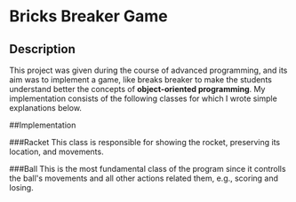 # Bricks Breaker Game

## Description
This project was given during the course of advanced programming, and its aim was to implement a game, like breaks breaker to make the students understand better the concepts of **object-oriented programming**.
My implementation consists of the following classes for which I wrote simple explanations below.

##Implementation

###Racket
This class is responsible for showing the rocket, preserving its location, and movements.

###Ball
This is the most fundamental class of the program since it controlls the ball's movements and all other actions related them, e.g., scoring and losing.



